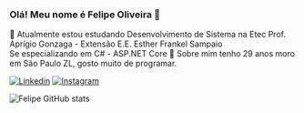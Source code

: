 ### Olá! Meu nome é Felipe Oliveira 👋
🔭 Atualmente estou estudando Desenvolvimento de Sistema  na Etec Prof. Aprígio Gonzaga - Extensão E.E. Esther Frankel Sampaio  
Se especializando em C# - ASP.NET Core
💬 Sobre mim tenho 29 anos moro em São Paulo ZL, gosto muito de programar.

[![Linkedin](https://img.shields.io/badge/LinkedIn-0077B5?style=for-the-badge&logo=linkedin&logoColor=white)](https://www.linkedin.com/in/felipe-oliveira-401107b0/)
[![Instagram](https://img.shields.io/badge/Instagram-E4405F?style=for-the-badge&logo=instagram&logoColor=white)](https://www.instagram.com/felipe.oliveira013/)

![Felipe GitHub stats](https://github-readme-stats.vercel.app/api?username=FelipeAp93&show_icons=true&theme=tokyonight)


